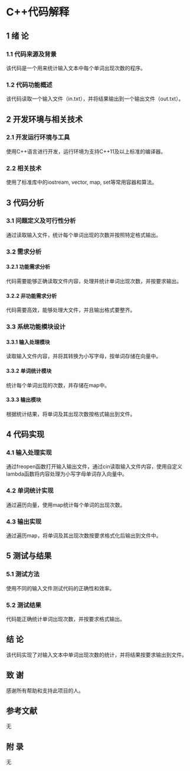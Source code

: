 
# C++代码解释

## 1 绪 论

### 1.1 代码来源及背景
该代码是一个用来统计输入文本中每个单词出现次数的程序。

### 1.2 代码功能概述
该代码读取一个输入文件（in.txt），并将结果输出到一个输出文件（out.txt）。

## 2 开发环境与相关技术

### 2.1 开发运行环境与工具
使用C++语言进行开发，运行环境为支持C++11及以上标准的编译器。

### 2.2 相关技术
使用了标准库中的iostream, vector, map, set等常用容器和算法。

## 3 代码分析

### 3.1 问题定义及可行性分析
通过读取输入文件，统计每个单词出现的次数并按照特定格式输出。

### 3.2 需求分析

#### 3.2.1 功能需求分析
代码需要能够正确读取文件内容，处理并统计单词出现次数，并按要求输出。

#### 3.2.2 非功能需求分析
代码需要高效，能够处理大文件，并且输出格式要整齐。

### 3.3 系统功能模块设计

#### 3.3.1 输入处理模块
读取输入文件内容，并将其转换为小写字母，按单词存储在向量中。

#### 3.3.2 单词统计模块
统计每个单词出现的次数，并存储在map中。

#### 3.3.3 输出模块
根据统计结果，将单词及其出现次数按格式输出到文件。

## 4 代码实现

### 4.1 输入处理实现
通过freopen函数打开输入输出文件，通过cin读取输入文件内容，使用自定义lambda函数将内容处理为小写字母单词存入向量中。

### 4.2 单词统计实现
通过遍历向量，使用map统计每个单词的出现次数。

### 4.3 输出实现
通过遍历map，将单词及其出现次数按要求格式化后输出到文件中。

## 5 测试与结果

### 5.1 测试方法
使用不同的输入文件测试代码的正确性和效率。

### 5.2 测试结果
代码能正确统计单词出现次数，并按要求格式输出。

## 结 论
该代码实现了对输入文本中单词出现次数的统计，并将结果按要求输出到文件。

## 致 谢
感谢所有帮助和支持此项目的人。

## 参考文献
无

## 附 录
无
